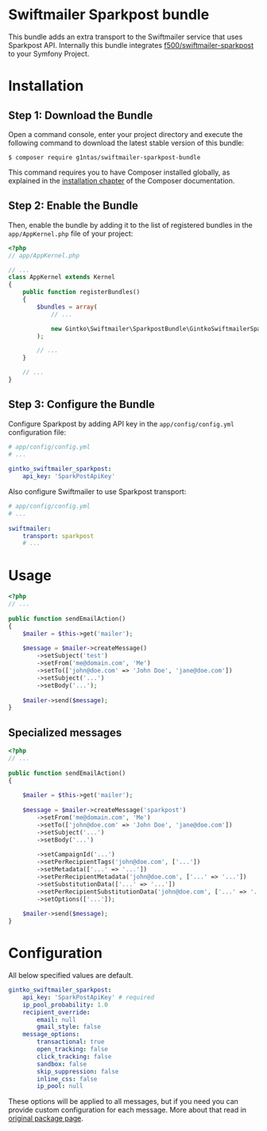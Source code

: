 # Swiftmailer Sparkpost bundle

This bundle adds an extra transport to the Swiftmailer service that uses Sparkpost API.
Internally this bundle integrates 
[f500/swiftmailer-sparkpost](https://github.com/f500/swiftmailer-sparkpost) to
your Symfony Project.

Installation
============

Step 1: Download the Bundle
---------------------------

Open a command console, enter your project directory and execute the
following command to download the latest stable version of this bundle:

```console
$ composer require g1ntas/swiftmailer-sparkpost-bundle
```

This command requires you to have Composer installed globally, as explained
in the [installation chapter](https://getcomposer.org/doc/00-intro.md)
of the Composer documentation.

Step 2: Enable the Bundle
-------------------------

Then, enable the bundle by adding it to the list of registered bundles
in the `app/AppKernel.php` file of your project:

```php
<?php
// app/AppKernel.php

// ...
class AppKernel extends Kernel
{
    public function registerBundles()
    {
        $bundles = array(
            // ...

            new Gintko\Swiftmailer\SparkpostBundle\GintkoSwiftmailerSparkpostBundle(),
        );

        // ...
    }

    // ...
}
```

Step 3: Configure the Bundle
----------------------------
Configure Sparkpost by adding API key in the `app/config/config.yml` configuration file:

```yaml
# app/config/config.yml
# ...
 
gintko_swiftmailer_sparkpost:
    api_key: 'SparkPostApiKey'
```

Also configure Swiftmailer to use Sparkpost transport:
```yaml
# app/config/config.yml
# ...
 
swiftmailer:
    transport: sparkpost
    # ...
```

Usage
=====
```php
<?php
// ...
 
public function sendEmailAction() 
{
    $mailer = $this->get('mailer');
    
    $message = $mailer->createMessage()
        ->setSubject('test')
        ->setFrom('me@domain.com', 'Me')
        ->setTo(['john@doe.com' => 'John Doe', 'jane@doe.com'])
        ->setSubject('...')
        ->setBody('...');
    
    $mailer->send($message);
}
```

Specialized messages
--------------------
```php
<?php
// ...
 
public function sendEmailAction() 
{
    
    $mailer = $this->get('mailer');
    
    $message = $mailer->createMessage('sparkpost')
        ->setFrom('me@domain.com', 'Me')
        ->setTo(['john@doe.com' => 'John Doe', 'jane@doe.com'])
        ->setSubject('...')
        ->setBody('...')
        
        ->setCampaignId('...')
        ->setPerRecipientTags('john@doe.com', ['...'])
        ->setMetadata(['...' => '...'])
        ->setPerRecipientMetadata('john@doe.com', ['...' => '...'])
        ->setSubstitutionData(['...' => '...'])
        ->setPerRecipientSubstitutionData('john@doe.com', ['...' => '...'])
        ->setOptions(['...']);
    
    $mailer->send($message);
}
```

Configuration
=============

All below specified values are default.
```yaml
gintko_swiftmailer_sparkpost:
    api_key: 'SparkPostApiKey' # required
    ip_pool_probability: 1.0
    recipient_override:
        email: null
        gmail_style: false
    message_options:
        transactional: true
        open_tracking: false
        click_tracking: false
        sandbox: false
        skip_suppression: false
        inline_css: false
        ip_pool: null
```

These options will be applied to all messages, but if you need you can provide custom configuration for each message. More about that read in [original package page](https://github.com/f500/swiftmailer-sparkpost).

